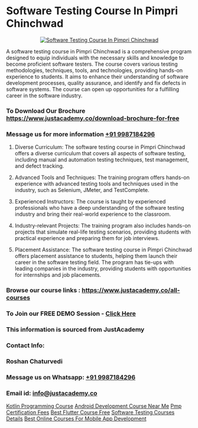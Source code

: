 # Software Testing Course In Pimpri Chinchwad

<p align="center">
  <a href="https://justacademy.co/program-detail/software-testing">
    <img src="https://justacademy.co/storage2/program_images/1704700438.webp" alt="Software Testing Course In Pimpri Chinchwad">
  </a>
</p>


A software testing course in Pimpri Chinchwad is a comprehensive program designed to equip individuals with the necessary skills and knowledge to become proficient software testers. The course covers various testing methodologies, techniques, tools, and technologies, providing hands-on experience to students. It aims to enhance their understanding of software development processes, quality assurance, and identify and fix defects in software systems. The course can open up opportunities for a fulfilling career in the software industry.
### To Download Our Brochure https://www.justacademy.co/download-brochure-for-free
### Message us for more information [+91 9987184296](https://api.whatsapp.com/send?phone=919987184296)
1) Diverse Curriculum: The software testing course in Pimpri Chinchwad offers a diverse curriculum that covers all aspects of software testing, including manual and automation testing techniques, test management, and defect tracking.

2) Advanced Tools and Techniques: The training program offers hands-on experience with advanced testing tools and techniques used in the industry, such as Selenium, JMeter, and TestComplete.

3) Experienced Instructors: The course is taught by experienced professionals who have a deep understanding of the software testing industry and bring their real-world experience to the classroom.

4) Industry-relevant Projects: The training program also includes hands-on projects that simulate real-life testing scenarios, providing students with practical experience and preparing them for job interviews.

5) Placement Assistance: The software testing course in Pimpri Chinchwad offers placement assistance to students, helping them launch their career in the software testing field. The program has tie-ups with leading companies in the industry, providing students with opportunities for internships and job placements.

### Browse our course links : https://www.justacademy.co/all-courses 
### To Join our FREE DEMO Session - [Click Here](https://www.justacademy.co/register-for-course-demo)


### This information is sourced from JustAcademy
### Contact Info:
### Roshan Chaturvedi
### Message us on Whatsapp: [+91 9987184296](https://api.whatsapp.com/send?phone=919987184296)
### Email id: [info@justacademy.co](mailto:info@justacademy.co)
                    
[Kotlin Programming Course](https://www.linkedin.com/pulse/kotlin-programming-course-justacademy-mumbai-o3dcf/)
[Android Development Course Near Me](https://www.linkedin.com/pulse/android-development-course-near-me-justacademy-cupertino-btvif/)
[Pmp Certification Fees](https://medium.com/@ranemanish460/pmp-certification-fees-c6a7a443e3a8)
[Best Flutter Course Free](https://medium.com/@AkashSingh2052/best-flutter-course-free-4b39918b1b0c)
[Software Testing Courses Details](https://justacademyin.github.io/Articles/Software-Testing-Courses-Details)
[Best Online Courses For Mobile App Development](https://justacademyin.github.io/Articles/Best-Online-Courses-For-Mobile-App-Development)
